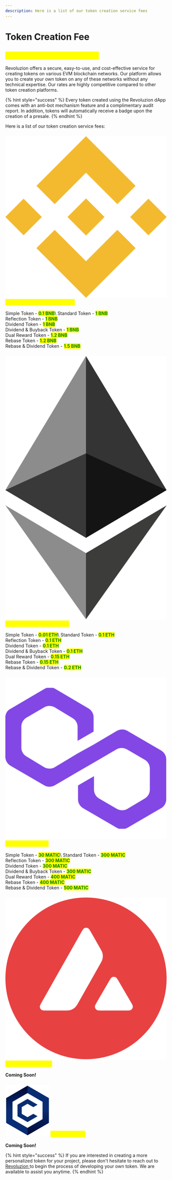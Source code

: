```yaml
---
description: Here is a list of our token creation service fees
---
```


# Token Creation Fee

## <mark style="color:yellow;">Token Creation Service Fees</mark>

Revoluzion offers a secure, easy-to-use, and cost-effective service for creating tokens on various EVM blockchain networks. Our platform allows you to create your own token on any of these networks without any technical expertise. Our rates are highly competitive compared to other token creation platforms.

{% hint style="success" %}
Every token created using the Revoluzion dApp comes with an anti-bot mechanism feature and a complimentary audit report. In addition, tokens will automatically receive a badge upon the creation of a presale.
{% endhint %}

Here is a list of our token creation service fees:

### <img src="../.gitbook/assets/Binance.png" alt="" data-size="line"> <mark style="color:yellow;">Binance Smart Chain (BNB)</mark> <a href="#binance-smart-chain-bsc" id="binance-smart-chain-bsc"></a>

Simple Token - <mark style="color:green;">**0.1 BNB**</mark>\ <mark style="color:yellow;"></mark>Standard Token - <mark style="color:green;">**1 BNB**</mark>\
Reflection Token - <mark style="color:green;">**1 BNB**</mark>\
Dividend Token - <mark style="color:green;">**1 BNB**</mark>\
Dividend & Buyback Token - <mark style="color:green;">**1 BNB**</mark>\
Dual Reward Token - <mark style="color:green;">**1.2 BNB**</mark>\
Rebase Token - <mark style="color:green;">**1.2 BNB**</mark>\
Rebase & Dividend Token - <mark style="color:green;">**1.5 BNB**</mark>

### <img src="../.gitbook/assets/Ethereum.png" alt="" data-size="line"> <mark style="color:yellow;">Ethereum Network (ETH)</mark> <a href="#ethereum-network-eth" id="ethereum-network-eth"></a>

Simple Token - <mark style="color:green;">**0.01 ETH**</mark>\ <mark style="color:yellow;"></mark>Standard Token - <mark style="color:green;">**0.1 ETH**</mark>\
Reflection Token - <mark style="color:green;">**0.1 ETH**</mark>\
Dividend Token - <mark style="color:green;">**0.1 ETH**</mark>\
Dividend & Buyback Token - <mark style="color:green;">**0.1 ETH**</mark>\
Dual Reward Token - <mark style="color:green;">**0.15 ETH**</mark>\
Rebase Token - <mark style="color:green;">**0.15 ETH**</mark>\
Rebase & Dividend Token - <mark style="color:green;">**0.2 ETH**</mark>

### ​<img src="../.gitbook/assets/Polygon.png" alt="" data-size="line"> <mark style="color:yellow;">Polygon (MATIC)</mark> <a href="#polygon-matic" id="polygon-matic"></a>

Simple Token - <mark style="color:green;">**30 MATIC**</mark>\ <mark style="color:yellow;"></mark>Standard Token - <mark style="color:green;">**300 MATIC**</mark>\
Reflection Token - <mark style="color:green;">**300 MATIC**</mark>\
Dividend Token - <mark style="color:green;">**300 MATIC**</mark>\
Dividend & Buyback Token - <mark style="color:green;">**300 MATIC**</mark>\
Dual Reward Token - <mark style="color:green;">**400 MATIC**</mark>\
Rebase Token - <mark style="color:green;">**400 MATIC**</mark>\
Rebase & Dividend Token - <mark style="color:green;">**500 MATIC**</mark>

### <img src="../.gitbook/assets/Avalanche.png" alt="" data-size="line"> <mark style="color:yellow;">Avalanche (AVAX)</mark> <a href="#dogechain" id="dogechain"></a>

**Coming Soon!**

### ​<img src="../.gitbook/assets/Cronos.png" alt="" data-size="line"> <mark style="color:yellow;">Cronos (CRO)</mark> <a href="#cronos-cro" id="cronos-cro"></a>

**Coming Soon!**

{% hint style="success" %}
If you are interested in creating a more personalized token for your project, please don't hesitate to reach out to [Revoluzion ](https://t.me/Zackrevoluzion77)to begin the process of developing your own token. We are available to assist you anytime.
{% endhint %}
